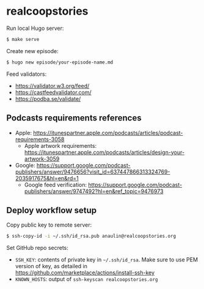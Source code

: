 # realcoopstories

Run local Hugo server:
```bash
$ make serve
```

Create new episode:
```bash
$ hugo new episode/your-episode-name.md
```

Feed validators:
* https://validator.w3.org/feed/
* https://castfeedvalidator.com/
* https://podba.se/validate/

## Podcasts requirements references

* Apple: https://itunespartner.apple.com/podcasts/articles/podcast-requirements-3058
  * Apple artwork requirements: https://itunespartner.apple.com/podcasts/articles/design-your-artwork-3059
* Google: https://support.google.com/podcast-publishers/answer/9476656?visit_id=637447866313324769-2035917675&hl=en&rd=1
  * Google feed verification: https://support.google.com/podcast-publishers/answer/9747492?hl=en&ref_topic=9476973


## Deploy workflow setup

Copy public key to remote server:
```bash
$ ssh-copy-id -i ~/.ssh/id_rsa.pub anaulin@realcoopstories.org
```

Set GitHub repo secrets:
* `SSH_KEY`: contents of private key in `~/.ssh/id_rsa`. Make sure to use PEM version of key, as detailed in https://github.com/marketplace/actions/install-ssh-key
* `KNOWN_HOSTS`: output of `ssh-keyscan realcoopstories.org`
